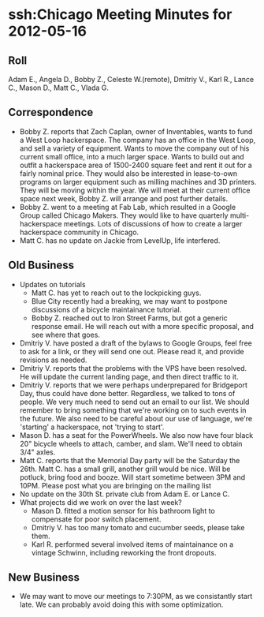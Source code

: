 # ssh:Chicago Meeting Minutes for 2012-05-16 #

## Roll ##
Adam E., Angela D., Bobby Z., Celeste W.(remote), Dmitriy V., Karl R., Lance C., Mason D., Matt C., Vlada G.

## Correspondence ##
 * Bobby Z. reports that Zach Caplan, owner of Inventables, wants to fund a West Loop hackerspace.
   The company has an office in the West Loop, and sell a variety of equipment. Wants to move the company out of his current small office,
   into a much larger space. Wants to build out and outfit a hackerspace area of 1500-2400 square feet and rent it out for a fairly nominal price.
   They would also be interested in lease-to-own programs on larger equipment such as milling machines and 3D printers. They will be moving within the year.
   We will meet at their current office space next week, Bobby Z. will arrange and post further details.
 * Bobby Z. went to a meeting at Fab Lab, which resulted in a Google Group called Chicago Makers. They would like to have quarterly multi-hackerspace meetings.
   Lots of discussions of how to create a larger hackerspace community in Chicago.
 * Matt C. has no update on Jackie from LevelUp, life interfered.

## Old Business ##
 * Updates on tutorials
   - Matt C. has yet to reach out to the lockpicking guys.
   - Blue City recently had a breaking, we may want to postpone discussions of a bicycle maintainance tutorial.
   - Bobby Z. reached out to Iron Street Farms, but got a generic response email.
     He will reach out with a more specific proposal, and see where that goes.
 * Dmitriy V. have posted a draft of the bylaws to Google Groups, feel free to ask for a link, or they will send one out.
   Please read it, and provide revisions as needed.
 * Dmitriy V. reports that the problems with the VPS have been resolved. He will update the current landing page,
   and then direct traffic to it.
 * Dmitriy V. reports that we were perhaps underprepared for Bridgeport Day, thus could have done better. Regardless, we talked to tons of people.
   We very much need to send out an email to our list. We should remember to bring something that we're working on to such events
   in the future. We also need to be careful about our use of language, we're 'starting' a hackerspace, not 'trying to start'.
 * Mason D. has a seat for the PowerWheels. We also now have four black 20" bicycle wheels to attach, camber, and slam. We'll need to obtain 3/4"
   axles.
 * Matt C. reports that the Memorial Day party will be the Saturday the 26th. Matt C. has a small grill, another grill would be nice.
   Will be potluck, bring food and booze. Will start sometime between 3PM and 10PM. Please post what you are bringing on the mailing list
 * No update on the 30th St. private club from Adam E. or Lance C.
 * What projects did we work on over the last week?
   - Mason D. fitted a motion sensor for his bathroom light to compensate for poor switch placement.
   - Dmitriy V. has too many tomato and cucumber seeds, please take them.
   - Karl R. performed several involved items of maintainance on a vintage Schwinn, including reworking the front dropouts.

## New Business ##
 * We may want to move our meetings to 7:30PM, as we consistantly start late. We can probably avoid doing this with some optimization.
